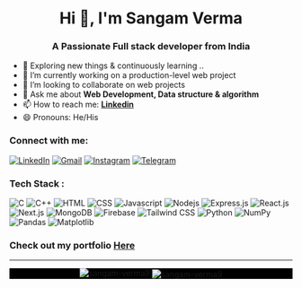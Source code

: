 <h1 align="center">Hi 👋, I'm Sangam Verma</h1>

<h3 align="center">A Passionate Full stack developer from India</h3>

- 🌱 Exploring new things & continuously learning ..
- 🔭 I’m currently working on a production-level web project
- 👯 I’m looking to collaborate on web projects
- 💬 Ask me about **Web Development, Data structure & algorithm**
- 📫 How to reach me: **<a href="https:linkedin.com/in/sangamverma" target="_blank">Linkedin</a>**
- 😄 Pronouns: He/His

<h3 align="left">Connect with me:</h3>
<div align="left">
  <a href="https://www.linkedin.com/in/sangamverma/"><img alt="LinkedIn" src="https://img.shields.io/badge/linkedin-%230077B5.svg?style=for-the-badge&logo=linkedin&logoColor=white"/></a>
  <a href="mailto:sangamverma955911@gmail.com"><img alt="Gmail" src="https://img.shields.io/badge/Gmail-D14836?style=for-the-badge&logo=gmail&logoColor=white"/></a>
   <a href="https://www.instagram.com/sangam_95"><img alt="Instagram" src="https://img.shields.io/badge/Instagram-E4405F?style=for-the-badge&logo=instagram&logoColor=white"/></a>
  <a href="https://t.me/vermasangam"><img alt="Telegram" src="https://img.shields.io/badge/Telegram-2CA5E0?style=for-the-badge&logo=telegram&logoColor=white" /></a>
</div>

### Tech Stack :
![C](https://img.shields.io/badge/c-%2300599C.svg?style=for-the-badge&logo=c&logoColor=white)
![C++](https://img.shields.io/badge/C++-00599C?logo=c%2B%2B&logoColor=white&style=for-the-badge)
![HTML](https://img.shields.io/badge/HTML-E34F26?logo=html5&logoColor=white&style=for-the-badge)
![CSS](https://img.shields.io/badge/CSS-1572B6?logo=css3&logoColor=white&style=for-the-badge)
![Javascript](https://img.shields.io/badge/Javascript-grey?style=for-the-badge&logo=javascript)
![Nodejs](https://img.shields.io/badge/Node.js-339933?logo=node.js&logoColor=white&style=for-the-badge)
![Express.js](https://img.shields.io/badge/Express.js-000000?logo=express&logoColor=white&style=for-the-badge)
![React.js](https://img.shields.io/badge/React.js-20232A?logo=react&logoColor=61DAFB&style=for-the-badge)
![Next.js](https://img.shields.io/badge/Next.js-000000?logo=next.js&logoColor=white&style=for-the-badge)
![MongoDB](https://img.shields.io/badge/MongoDB-%234ea94b.svg?style=for-the-badge&logo=mongodb&logoColor=white)
![Firebase](https://img.shields.io/badge/Firebase-FFCA28?logo=firebase&logoColor=white&style=for-the-badge)
![Tailwind CSS](https://img.shields.io/badge/Tailwind_CSS-38B2AC?logo=tailwind-css&logoColor=white&style=for-the-badge)
![Python](https://img.shields.io/badge/python-3670A0?style=for-the-badge&logo=python&logoColor=ffdd54)
![NumPy](https://img.shields.io/badge/numpy-%23013243.svg?style=for-the-badge&logo=numpy&logoColor=white)
![Pandas](https://img.shields.io/badge/pandas-%23150458.svg?style=for-the-badge&logo=pandas&logoColor=white)
![Matplotlib](https://img.shields.io/badge/Matplotlib-3776AB?logo=python&logoColor=white&style=for-the-badge)
<br>
### Check out my portfolio **<a href="https://sangam-verma9.github.io/portfolio/" target="_blank">Here</a>**
<hr>
<div>
  <p style="background-color: black;" align="center" >
    <img  src="https://github-readme-streak-stats.herokuapp.com/?user=sangam-verma9" alt="sangam-verma9" />
    <img align="center" src="https://github-stats-alpha.vercel.app/api?username=sangam-verma9" alt="sangam-verma9" />
  </p>

  <p></p>
</div>
